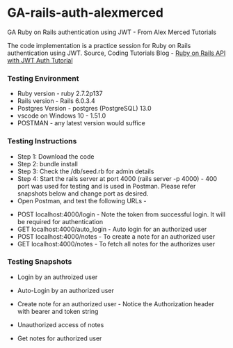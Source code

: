 # GA-rails-auth-alexmerced
GA Ruby on Rails authentication using JWT - From Alex Merced Tutorials


The code implementation is a practice session for Ruby on Rails authentication using JWT.
Source, Coding Tutorials Blog - [Ruby on Rails API with JWT Auth Tutorial](https://tuts.alexmercedcoder.com/ruby-tut/)

### Testing Environment

 - Ruby version - ruby 2.7.2p137
 - Rails version - Rails 6.0.3.4
 - Postgres Version - postgres (PostgreSQL) 13.0
 - vscode on Windows 10 - 1.51.0
 - POSTMAN - any latest version would suffice
 
 ### Testing Instructions
 
 - Step 1: Download the code
 - Step 2: bundle install
 - Step 3: Check the /db/seed.rb for admin details
 - Step 4: Start the rails server at port 4000 (rails server -p 4000) - 400 port was used for testing and is used in Postman. Please refer snapshots below and change port as desired.
 - Open Postman, and test the following URLs - 
 
  * POST localhost:4000/login - Note the token from successful login. It will be required for authentication
  * GET localhost:4000/auto_login - Auto login for an authorized user
  * POST localhost:4000/notes - To create a note for an authorized user
  * GET localhost:4000/notes - To fetch all notes for the authorizes user 


### Testing Snapshots

- Login by an authroized user

  []("./img/01-login.png")
  
- Auto-Login by an authorized user

 [](./img/02-auto-login.png)
 
 - Create note for an authorized user - Notice the Authorization header with bearer and token string
 
  [](./img/03-create-note-for-authorized-user.png)
  
  - Unauthorized access of notes
  
  [](./img/03-unauthorized-access.png)
  
  - Get notes for authorized user
  
    [](./img/04-gett-notes-for-authorized-user.png)



